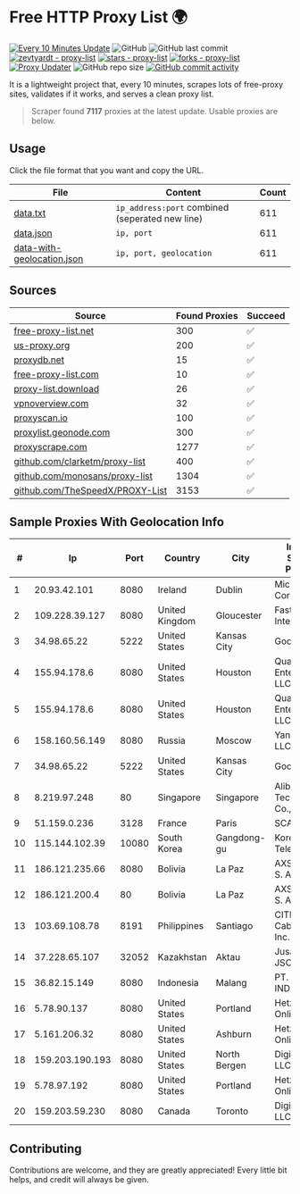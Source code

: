 
# Free HTTP Proxy List 🌍

[![Every 10 Minutes Update](https://github.com/mertguvencli/http-proxy-list/actions/workflows/main.yml/badge.svg?branch=main)](https://github.com/mertguvencli/http-proxy-list/actions/workflows/main.yml)
![GitHub](https://img.shields.io/github/license/mertguvencli/http-proxy-list)
![GitHub last commit](https://img.shields.io/github/last-commit/mertguvencli/http-proxy-list)
[![zevtyardt - proxy-list](https://img.shields.io/static/v1?label=zevtyardt&message=proxy-list&color=blue&logo=github)](https://github.com/zevtyardt/proxy-list "Go to GitHub repo")
[![stars - proxy-list](https://img.shields.io/github/stars/zevtyardt/proxy-list?style=social)](https://github.com/zevtyardt/proxy-list)
[![forks - proxy-list](https://img.shields.io/github/forks/zevtyardt/proxy-list?style=social)](https://github.com/zevtyardt/proxy-list)
[![Proxy Updater](https://github.com/zevtyardt/proxy-list/workflows/Proxy%20Updater/badge.svg)](https://github.com/zevtyardt/proxy-list/actions?query=workflow:"Proxy+Updater")
![GitHub repo size](https://img.shields.io/github/repo-size/zevtyardt/proxy-list)
[![GitHub commit activity](https://img.shields.io/github/commit-activity/m/zevtyardt/proxy-list?logo=commits)](https://github.com/zevtyardt/proxy-list/commits/main)

It is a lightweight project that, every 10 minutes, scrapes lots of free-proxy sites, validates if it works, and serves a clean proxy list.

> Scraper found **7117** proxies at the latest update. Usable proxies are below.

## Usage

Click the file format that you want and copy the URL.

|File|Content|Count|
|----|-------|-----|
|[data.txt](https://raw.githubusercontent.com/mertguvencli/http-proxy-list/main/proxy-list/data.txt)|`ip_address:port` combined (seperated new line)|611|
|[data.json](https://raw.githubusercontent.com/mertguvencli/http-proxy-list/main/proxy-list/data.json)|`ip, port`|611|
|[data-with-geolocation.json](https://raw.githubusercontent.com/mertguvencli/http-proxy-list/main/proxy-list/data-with-geolocation.json)|`ip, port, geolocation`|611|

## Sources

|Source|Found Proxies|Succeed|
|------|-------------|-------|
|[free-proxy-list.net](https://free-proxy-list.net)|300|✅|
|[us-proxy.org](https://www.us-proxy.org)|200|✅|
|[proxydb.net](http://proxydb.net)|15|✅|
|[free-proxy-list.com](https://free-proxy-list.com/?page=&port=&type%5B%5D=http&type%5B%5D=https&up_time=0&search=Search)|10|✅|
|[proxy-list.download](https://www.proxy-list.download/HTTP)|26|✅|
|[vpnoverview.com](https://vpnoverview.com/privacy/anonymous-browsing/free-proxy-servers)|32|✅|
|[proxyscan.io](https://www.proxyscan.io)|100|✅|
|[proxylist.geonode.com](https://proxylist.geonode.com/api/proxy-list?limit=300&page=1&sort_by=lastChecked&sort_type=desc&protocols=http,https)|300|✅|
|[proxyscrape.com](https://api.proxyscrape.com/v2/?request=displayproxies&protocol=http&timeout=10000&country=all&ssl=all&anonymity=all)|1277|✅|
|[github.com/clarketm/proxy-list](https://raw.githubusercontent.com/clarketm/proxy-list/master/proxy-list-raw.txt)|400|✅|
|[github.com/monosans/proxy-list](https://raw.githubusercontent.com/monosans/proxy-list/main/proxies/http.txt)|1304|✅|
|[github.com/TheSpeedX/PROXY-List](https://raw.githubusercontent.com/TheSpeedX/PROXY-List/master/http.txt)|3153|✅|


## Sample Proxies With Geolocation Info

|#|Ip|Port|Country|City|Internet Service Provider|
|-|--|----|-------|----|-------------------------|
|1|20.93.42.101|8080|Ireland|Dublin|Microsoft Corporation|
|2|109.228.39.127|8080|United Kingdom|Gloucester|Fasthosts Internet Ltd|
|3|34.98.65.22|5222|United States|Kansas City|Google LLC|
|4|155.94.178.6|8080|United States|Houston|QuadraNet Enterprises LLC|
|5|155.94.178.6|8080|United States|Houston|QuadraNet Enterprises LLC|
|6|158.160.56.149|8080|Russia|Moscow|Yandex.Cloud LLC|
|7|34.98.65.22|5222|United States|Kansas City|Google LLC|
|8|8.219.97.248|80|Singapore|Singapore|Alibaba (US) Technology Co., Ltd.|
|9|51.159.0.236|3128|France|Paris|SCALEWAY|
|10|115.144.102.39|10080|South Korea|Gangdong-gu|Korea Telecom|
|11|186.121.235.66|8080|Bolivia|La Paz|AXS Bolivia S. A.|
|12|186.121.200.4|80|Bolivia|La Paz|AXS Bolivia S. A.|
|13|103.69.108.78|8191|Philippines|Santiago|CITI Cableworld Inc.|
|14|37.228.65.107|32052|Kazakhstan|Aktau|Jusan Mobile JSC|
|15|36.82.15.149|8080|Indonesia|Malang|PT. TELKOM INDONESIA|
|16|5.78.90.137|8080|United States|Portland|Hetzner Online GmbH|
|17|5.161.206.32|8080|United States|Ashburn|Hetzner Online GmbH|
|18|159.203.190.193|8080|United States|North Bergen|DigitalOcean, LLC|
|19|5.78.97.192|8080|United States|Portland|Hetzner Online GmbH|
|20|159.203.59.230|8080|Canada|Toronto|DigitalOcean, LLC|



## Contributing

Contributions are welcome, and they are greatly appreciated! Every
little bit helps, and credit will always be given.

